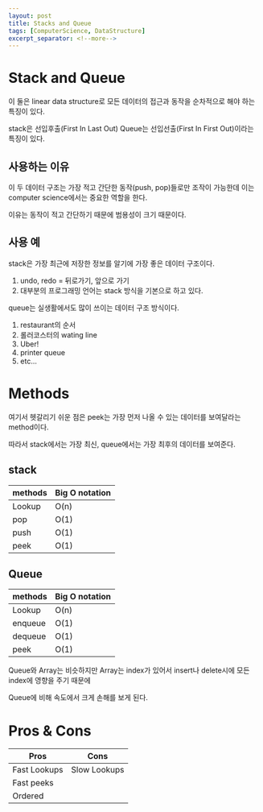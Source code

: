 ```yaml
---
layout: post
title: Stacks and Queue
tags: [ComputerScience, DataStructure]
excerpt_separator: <!--more-->
---
```


# Stack and Queue

이 둘은 linear data structure로 모든 데이터의 접근과 동작을 순차적으로 해야 하는 특징이 있다.

stack은 선입후출(First In Last Out) Queue는 선입선출(First In First Out)이라는  특징이 있다.

<!--more-->

## 사용하는 이유

이 두 데이터 구조는 가장 적고 간단한 동작(push, pop)들로만 조작이 가능한데 이는 computer science에서는 중요한 역할을 한다.

이유는 동작이 적고 간단하기 때문에 범용성이 크기 때문이다.

## 사용 예

stack은 가장 최근에 저장한 정보를 알기에 가장 좋은 데이터 구조이다.

1. undo, redo = 뒤로가기, 앞으로 가기
2. 대부분의 프로그래밍 언어는 stack 방식을 기본으로 하고 있다.

queue는 실생활에서도 많이 쓰이는 데이터 구조 방식이다.

1. restaurant의 순서
2. 롤러코스터의 wating line
3. Uber!
4. printer queue
5. etc...

# Methods

여기서 헷갈리기 쉬운 점은 peek는 가장 먼저 나올 수 있는 데이터를 보여달라는 method이다.

따라서 stack에서는 가장 최신, queue에서는 가장 최후의 데이터를 보여준다.

## stack

methods  | Big O notation
------------- | -------------
Lookup  | O(n)
pop | O(1)
push | O(1)
peek | O(1)

## Queue

methods  | Big O notation
------------- | -------------
Lookup  | O(n)
enqueue | O(1)
dequeue | O(1)
peek | O(1)

Queue와 Array는 비슷하지만 Array는 index가 있어서 insert나 delete시에 모든 index에 영향을 주기 때문에

Queue에 비해 속도에서 크게 손해를 보게 된다.

# Pros & Cons

Pros  | Cons
------------- | -------------
Fast Lookups  | Slow Lookups
Fast peeks | 
Ordered | 
